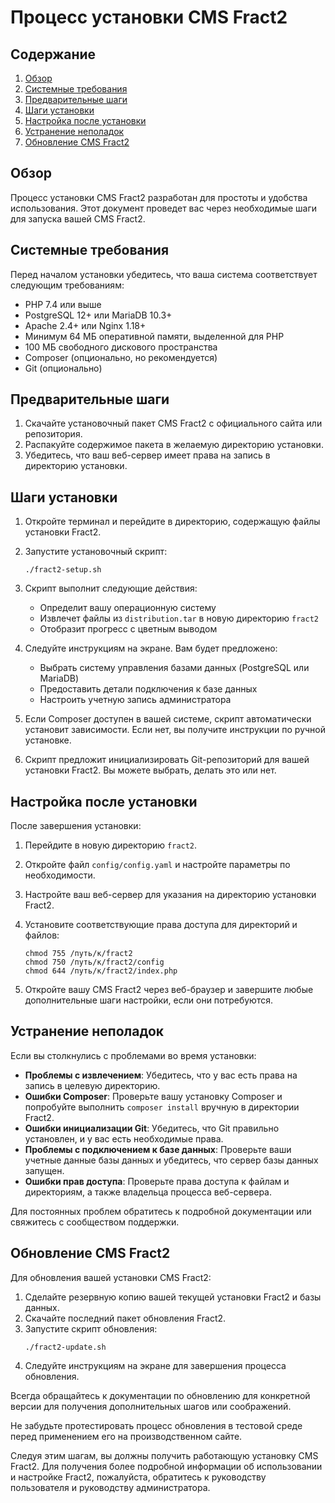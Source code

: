 # Процесс установки CMS Fract2

## Содержание
1. [Обзор](#обзор)
2. [Системные требования](#системные-требования)
3. [Предварительные шаги](#предварительные-шаги)
4. [Шаги установки](#шаги-установки)
5. [Настройка после установки](#настройка-после-установки)
6. [Устранение неполадок](#устранение-неполадок)
7. [Обновление CMS Fract2](#обновление-cms-fract2)

## Обзор

Процесс установки CMS Fract2 разработан для простоты и удобства использования. Этот документ проведет вас через необходимые шаги для запуска вашей CMS Fract2.

## Системные требования

Перед началом установки убедитесь, что ваша система соответствует следующим требованиям:

- PHP 7.4 или выше
- PostgreSQL 12+ или MariaDB 10.3+
- Apache 2.4+ или Nginx 1.18+
- Минимум 64 МБ оперативной памяти, выделенной для PHP
- 100 МБ свободного дискового пространства
- Composer (опционально, но рекомендуется)
- Git (опционально)

## Предварительные шаги

1. Скачайте установочный пакет CMS Fract2 с официального сайта или репозитория.
2. Распакуйте содержимое пакета в желаемую директорию установки.
3. Убедитесь, что ваш веб-сервер имеет права на запись в директорию установки.

## Шаги установки

1. Откройте терминал и перейдите в директорию, содержащую файлы установки Fract2.

2. Запустите установочный скрипт:
   ```
   ./fract2-setup.sh
   ```

3. Скрипт выполнит следующие действия:
   - Определит вашу операционную систему
   - Извлечет файлы из `distribution.tar` в новую директорию `fract2`
   - Отобразит прогресс с цветным выводом

4. Следуйте инструкциям на экране. Вам будет предложено:
   - Выбрать систему управления базами данных (PostgreSQL или MariaDB)
   - Предоставить детали подключения к базе данных
   - Настроить учетную запись администратора

5. Если Composer доступен в вашей системе, скрипт автоматически установит зависимости. Если нет, вы получите инструкции по ручной установке.

6. Скрипт предложит инициализировать Git-репозиторий для вашей установки Fract2. Вы можете выбрать, делать это или нет.

## Настройка после установки

После завершения установки:

1. Перейдите в новую директорию `fract2`.
2. Откройте файл `config/config.yaml` и настройте параметры по необходимости.
3. Настройте ваш веб-сервер для указания на директорию установки Fract2.
4. Установите соответствующие права доступа для директорий и файлов:
   ```
   chmod 755 /путь/к/fract2
   chmod 750 /путь/к/fract2/config
   chmod 644 /путь/к/fract2/index.php
   ```

5. Откройте вашу CMS Fract2 через веб-браузер и завершите любые дополнительные шаги настройки, если они потребуются.

## Устранение неполадок

Если вы столкнулись с проблемами во время установки:

- **Проблемы с извлечением**: Убедитесь, что у вас есть права на запись в целевую директорию.
- **Ошибки Composer**: Проверьте вашу установку Composer и попробуйте выполнить `composer install` вручную в директории Fract2.
- **Ошибки инициализации Git**: Убедитесь, что Git правильно установлен, и у вас есть необходимые права.
- **Проблемы с подключением к базе данных**: Проверьте ваши учетные данные базы данных и убедитесь, что сервер базы данных запущен.
- **Ошибки прав доступа**: Проверьте права доступа к файлам и директориям, а также владельца процесса веб-сервера.

Для постоянных проблем обратитесь к подробной документации или свяжитесь с сообществом поддержки.

## Обновление CMS Fract2

Для обновления вашей установки CMS Fract2:

1. Сделайте резервную копию вашей текущей установки Fract2 и базы данных.
2. Скачайте последний пакет обновления Fract2.
3. Запустите скрипт обновления:
   ```
   ./fract2-update.sh
   ```
4. Следуйте инструкциям на экране для завершения процесса обновления.

Всегда обращайтесь к документации по обновлению для конкретной версии для получения дополнительных шагов или соображений.

Не забудьте протестировать процесс обновления в тестовой среде перед применением его на производственном сайте.

Следуя этим шагам, вы должны получить работающую установку CMS Fract2. Для получения более подробной информации об использовании и настройке Fract2, пожалуйста, обратитесь к руководству пользователя и руководству администратора.